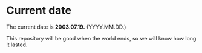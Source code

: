 # Current date

The current date is **2003.07.19.** (YYYY.MM.DD.)

This repository will be good when the world ends, so we will know how long it lasted.